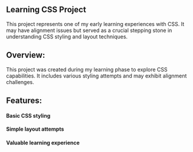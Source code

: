 ## Learning CSS Project
This project represents one of my early learning experiences with CSS. It may have alignment issues but served as a crucial stepping stone in understanding CSS styling and layout techniques.

## Overview:
This project was created during my learning phase to explore CSS capabilities. It includes various styling attempts and may exhibit alignment challenges.

## Features:
#### Basic CSS styling
#### Simple layout attempts
#### Valuable learning experience
